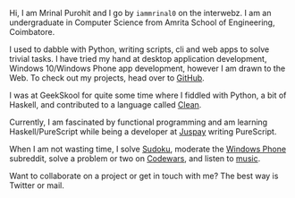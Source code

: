 <!-- 
.. title: About Me
.. slug: about
.. date: 2016-05-14 23:53:47 UTC+05:30
.. tags: 
.. category: 
.. link: 
.. description: About page of Mrinal Purohit.
.. type: text
-->

Hi, I am Mrinal Purohit and I go by `iammrinal0` on the interwebz. I am an undergraduate in Computer Science from Amrita School of Engineering, Coimbatore.

I used to dabble with Python, writing scripts, cli and web apps to solve trivial tasks. I have tried my hand at desktop application development, Windows 10/Windows Phone app development, however I am drawn to the Web. To check out my projects, head over to [GitHub](https://github.com/iammrinal0).

I was at GeekSkool for quite some time where I fiddled with Python, a bit of Haskell, and contributed to a language called [Clean](https://github.com/cleanlang/clean).

Currently, I am fascinated by functional programming and am learning Haskell/PureScript while being a developer at [Juspay](https://juspay.in) writing PureScript.

When I am not wasting time, I solve [Sudoku](http://websudoku.com/), moderate the [Windows Phone](https://reddit.com/r/windowsphone) subreddit, solve a problem or two on [Codewars](http://codewars.com/users/iammrinal0), and listen to [music](https://last.fm/user/iammrinal0).

Want to collaborate on a project or get in touch with me? The best way is Twitter or mail.
